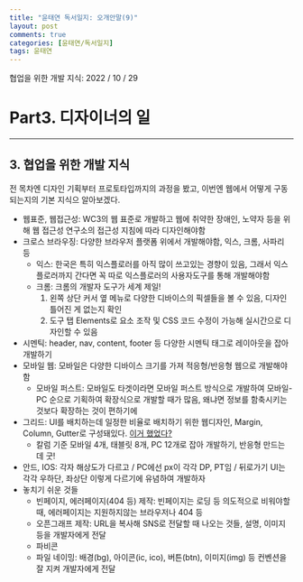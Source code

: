 ```yaml
---
title: "윤태연 독서일지: 오개안말(9)"
layout: post
comments: true
categories: [윤태연/독서일지]
tags: 윤태연
---
```


협업을 위한 개발 지식: 2022 / 10 / 29

# Part3. 디자이너의 일

---

## 3. 협업을 위한 개발 지식

전 목차엔 디자인 기획부터 프로토타입까지의 과정을 봤고, 이번엔 웹에서 어떻게 구동되는지의 기본 지식으 알아보겠다.

- 웹표준, 웹접근성: WC3의 웹 표준로 개발하고 웹에 취약한 장애인, 노약자 등을 위해 웹 접근성 연구소의 접근성 지침에 따라 디자인해야함
- 크로스 브라우징: 다양한 브라우저 플랫폼 위에서 개발해야함, 익스, 크롬, 사파리 등
  - 익스: 한국은 특히 익스플로러를 아직 많이 쓰고있는 경향이 있음, 그래서 익스플로러까지 간다면 꼭 따로 익스플로러의 사용자도구를 통해 개발해야함
  - 크롬: 크롬의 개발자 도구가 세계 제일!
    1. 왼쪽 상단 커서 옆 메뉴로 다양한 디바이스의 픽셀들을 볼 수 있음, 디자인 틀어진 게 없는지 확인
    2. 도구 탭 Elements로 요소 조작 및 CSS 코드 수정이 가능해 실시간으로 디자인할 수 있음
- 시멘틱: header, nav, content, footer 등 다양한 시멘틱 태그로 레이아웃을 잡아 개발하기
- 모바일 웹: 모바일은 다양한 디바이스 크기를 가져 적응형/반응형 웹으로 개발해야함
  - 모바일 퍼스트: 모바일도 타겟이라면 모바일 퍼스트 방식으로 개발하여 모바일-PC 순으로 기획하여 확장식으로 개발할 때가 많음, 왜냐면 정보를 함축시키는 것보다 확장하는 것이 편하기에
- 그리드: UI를 배치하는데 일정한 비율로 배치하기 위한 웹디자인, Margin, Column, Gutter로 구성돼있다. [이거 했었다?](https://velog.io/@okko8522/%EC%BD%94%EB%93%9C%EC%8A%A4%ED%85%8C%EC%9D%B4%EC%B8%A0S3U22W%EC%9B%94%ED%99%94%EC%88%98#%EA%B7%B8%EB%A6%AC%EB%93%9C-%EC%8B%9C%EC%8A%A4%ED%85%9C)
  - 칼럼 기준 모바일 4개, 태블릿 8개, PC 12개로 잡아 개발하기, 반응형 만드는 데 굿!
- 안드, IOS: 각자 해상도가 다르고 / PC에선 px이 각각 DP, PT임 / 뒤로가기 UI는 각각 우하단, 좌상단 이렇게 다르기에 유념하여 개발하자
- 놓치기 쉬운 것들
  - 빈페이지, 에러페이지(404 등) 제작: 빈페이지는 로딩 등 의도적으로 비워야할 때, 에러페이지는 지원하지않는 브라우저나 404 등
  - 오픈그래프 제작: URL을 복사해 SNS로 전달할 때 나오는 것들, 설명, 이미지 등을 개발자에게 전달
  - 파비콘
  - 파일 네이밍: 배경(bg), 아이콘(ic, ico), 버튼(btn), 이미지(img) 등 컨벤션을 잘 지켜 개발자에게 전달
